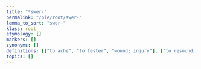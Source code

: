 ```yaml
---
title: "*swer-"
permalink: "/pie/root/swer-"
lemma_to_sort: "swer-"
klass: root
etymology: []
markers: []
synonyms: []
definitions: [["to ache", "to fester", "wound; injury"], ["to resound; ringing, whistling", "to speak loudly", "to swear"]]
topics: []
---
```

